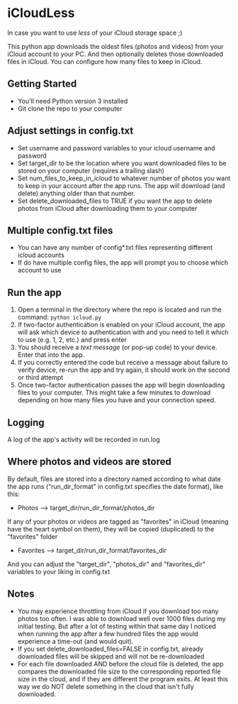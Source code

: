 
# iCloudLess
In case you want to use *less* of your iCloud storage space ;)

This python app downloads the oldest files (photos and videos) from your iCloud account to your PC. And then optionally deletes those downloaded files in iCloud. You can configure how many files to keep in iCloud.

## Getting Started
- You'll need Python version 3 installed
- Git clone the repo to your computer

## Adjust settings in config.txt
- Set username and password variables to your icloud username and password
- Set target_dir to be the location where you want downloaded files to be stored on your computer (requires a trailing slash)
- Set num_files_to_keep_in_icloud to whatever number of photos you want to keep in your account after the app runs. The app will download (and delete) anything older than that number.
- Set delete_downloaded_files to TRUE if you want the app to delete photos from iCloud after downloading them to your computer

## Multiple config.txt files
- You can have any number of config*.txt files representing different icloud accounts
- If do have multiple config files, the app will prompt you to choose which account to use

## Run the app
1) Open a terminal in the directory where the repo is located and run the command: ```python icloud.py```
2) If two-factor authentication is enabled on your iCloud account, the app will ask which device to authentication with and you need to tell it which to use (e.g. 1, 2, etc.) and press enter
3) You should receive a *text message* (or pop-up code) to your device. Enter that into the app.
4) If you correctly entered the code but receive a message about failure to verify device, re-run the app and try again, it should work on the second or third attempt
5) Once two-factor authentication passes the app will begin downloading files to your computer. This might take a few minutes to download depending on how many files you have and your connection speed.

## Logging
A log of the app's activity will be recorded in run.log

## Where photos and videos are stored

By default, files are stored into a directory named according to what date the app runs ("run_dir_format" in config.txt specifies the date format), like this:

- Photos --> target_dir/run_dir_format/photos_dir

If any of your photos or videos are tagged as "favorites" in iCloud (meaning have the heart symbol on them), they will be copied (duplicated) to the "favorites" folder

- Favorites --> target_dir/run_dir_format/favorites_dir

And you can adjust the "target_dir", "photos_dir" and "favorites_dir" variables to your liking in config.txt

## Notes
- You may experience throttling from iCloud if you download too many photos too often. I was able to download well over 1000 files during my initial testing. But after a lot of testing within that same day I noticed when running the app after a few hundred files the app would experience a time-out (and would quit).
- If you set delete_downloaded_files=FALSE in config.txt, already downloaded files will be skipped and will not be re-downloaded
- For each file downloaded AND before the cloud file is deleted, the app compares the downloaded file size to the corresponding reported file size in the cloud, and if they are different the program exits. At least this way we do NOT delete something in the cloud that isn't fully downloaded.